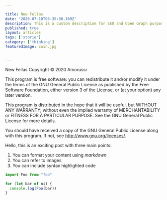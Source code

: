 ```yaml
---

title: New Fellas 
date: "2020-07-10T03:35:30.169Z"
description: This is a custom description for SEO and Open Graph purposes, thater than the default generated excerp. Simply add a description field to the frontmatter.
published: true
layout: articles 
tags: ['storie']
category: ['thinking'] 
featuredImage: coin.jpg


---
```

New Fellas
Copyright © 2020 Amorussr

This program is free software: you can redistribute it and/or modify
it under the terms of the GNU General Public License as published by
the Free Software Foundation, either version 3 of the License, or
(at your option) any later version.

This program is distributed in the hope that it will be useful,
but WITHOUT ANY WARRANTY; without even the implied warranty of
MERCHANTABILITY or FITNESS FOR A PARTICULAR PURPOSE.  See the
GNU General Public License for more details.

You should have received a copy of the GNU General Public License
along with this program.  If not, see <http://www.gnu.org/licenses/>.


Hello, this is an exciting post with three main points:

1. You can format your content using *markdown*
2. You can refer to images
3. You can include syntax highlighted code


```javascript
import Foo from "foo"

for (let bar of ni) {
  console.log(Foo(bar))
}
```
